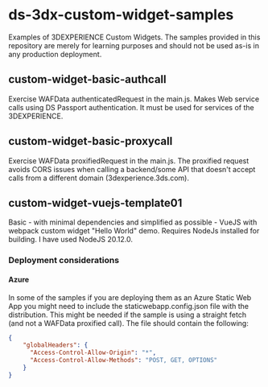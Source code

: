 # ds-3dx-custom-widget-samples
Examples of 3DEXPERIENCE Custom Widgets. The samples provided in this repository are merely for learning purposes and should not be used as-is in any production deployment. 

## custom-widget-basic-authcall
Exercise WAFData authenticatedRequest in the main.js. Makes Web service calls using DS Passport authentication. It must be used for services of the 3DEXPERIENCE.

## custom-widget-basic-proxycall
Exercise WAFData proxifiedRequest in the main.js. The proxified request avoids CORS issues when calling a backend/some API that doesn't accept calls from a different domain (3dexperience.3ds.com).

## custom-widget-vuejs-template01
Basic - with minimal dependencies and simplified as possible - VueJS with webpack custom widget "Hello World" demo. Requires NodeJs installed for building. I have used NodeJS 20.12.0.

### Deployment considerations
#### Azure 
In some of the samples if you are deploying them as an Azure Static Web App you might need to include the staticwebapp.config.json file with the distribution. This might be needed if the sample is using a straight fetch (and not a WAFData proxified call). The file should contain the following:
```json
{
    "globalHeaders": {
      "Access-Control-Allow-Origin": "*",
      "Access-Control-Allow-Methods": "POST, GET, OPTIONS"
    }
}
```